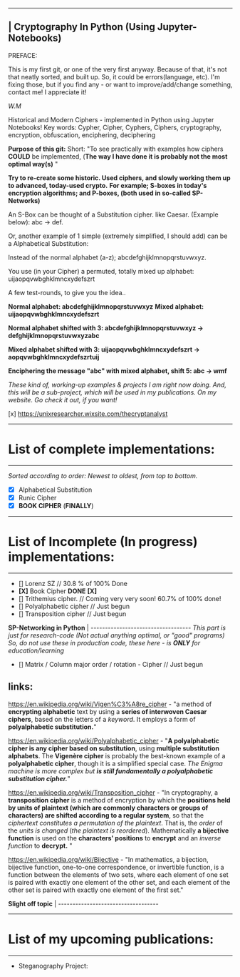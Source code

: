 

--------------------------------------------------
| Cryptography In Python (Using Jupyter-Notebooks)
--------------------------------------------------

PREFACE:

This is my first git, or one of the very first anyway.
Because of that, it's not that neatly sorted, and built up. So, it could be errors(language, etc).
I'm fixing those, but if you find any - or want to improve/add/change something, contact me! 
I appreciate it!



*W.M*



Historical and Modern Ciphers - implemented in Python using Jupyter Notebooks!
Key words: Cypher, Cipher, Cyphers, Ciphers, cryptography, encryption, obfuscation, enciphering, deciphering




**Purpose of this git:**
Short: "To see practically with examples how ciphers **COULD** be implemented, (**The way I have done it is probably not the most optimal way(s)** "


**Try to re-create some historic. Used ciphers, and slowly working them up to advanced, today-used crypto.** 
**For example; S-boxes in today's encryption algorithms; and P-boxes, (both used in so-called SP-Networks)**

An S-Box can be thought of a Substitution cipher. like Caesar. (Example below): abc -> def.

Or, another example of 1 simple (extremely simplified, I should add) can be a Alphabetical Substitution:

Instead of the normal alphabet (a-z); abcdefghijklmnopqrstuvwxyz.

You use (in your Cipher) a permuted, totally mixed up alphabet: uijaopqvwbghklmncxydefszrt

A few test-rounds, to give you the idea..

**Normal alphabet: abcdefghijklmnopqrstuvwxyz**
**Mixed alphabet: uijaopqvwbghklmncxydefszrt**

**Normal alphabet shifted with 3: abcdefghijklmnopqrstuvwxyz -> defghijklmnopqrstuvwxyzabc**

**Mixed alphabet shifted with 3: uijaopqvwbghklmncxydefszrt -> aopqvwbghklmncxydefszrtuij**

**Enciphering the message "abc" with mixed alphabet, shift 5: abc -> wmf**

*These kind of, working-up examples & projects I am right now doing.*
*And, this will be a sub-project, which will be used in my publications. On my website.*
*Go check it out, if you want!*


[x] https://unixresearcher.wixsite.com/thecryptanalyst


-----------------------------------
# List of complete implementations:
-----------------------------------
*Sorted according to order: Newest to oldest, from top to bottom.*
* [x] Alphabetical Substitution
* [x] Runic Cipher
* [x] **BOOK CIPHER** (**FINALLY**)

---------------------------------------------------
# List of Incomplete (In progress) implementations:
---------------------------------------------------
* []  Lorenz SZ // 30.8 % of 100% Done
* **[X]**  Book Cipher **DONE** **[X]**
* []  Trithemius cipher.    // Coming very very soon! 60.7% of 100% done!
* []  Polyalphabetic cipher // Just begun
* []  Transposition cipher // Just begun



**SP-Networking in Python**
| -----------------------------------
*This part is just for research-code (Not actual anything optimal, or "good" programs)*
*So, do not use these in production code, these here - is **ONLY** for education/learning*
* []  Matrix  / Column major order / rotation - Cipher // Just begun



## links:

https://en.wikipedia.org/wiki/Vigen%C3%A8re_cipher - "a method of **encrypting alphabetic** text by using a **series of interwoven Caesar ciphers**, based on the letters of a *keyword*. It employs a form of **polyalphabetic substitution.**"


https://en.wikipedia.org/wiki/Polyalphabetic_cipher - "**A polyalphabetic cipher is any cipher based on substitution**, using **multiple substitution alphabets**. The **Vigenère cipher** is probably the best-known example of a **polyalphabetic cipher**, though it is a simplified special case. *The Enigma machine is more complex but **is still fundamentally a polyalphabetic substitution cipher.***"

https://en.wikipedia.org/wiki/Transposition_cipher - "In cryptography, a **transposition cipher** is a method of encryption by which the **positions held by units of plaintext (which are commonly characters or groups of characters) are shifted according to a regular system**, so that the *ciphertext constitutes a permutation of the plaintext*. That is, the *order* of the *units is changed* (*the plaintext is reordered*). Mathematically **a bijective function** is used on the **characters' positions** to **encrypt** and an *inverse function* to **decrypt.** "

https://en.wikipedia.org/wiki/Bijective - "In mathematics, a bijection, bijective function, one-to-one correspondence, or invertible function, is a function between the elements of two sets, where each element of one set is paired with exactly one element of the other set, and each element of the other set is paired with exactly one element of the first set."




**Slight off topic**
| -----------------------------------

-----------------------------------
# List of my upcoming publications:
-----------------------------------


* Steganography Project: <Title still needs a decision>  Exact Announce Date: 2021-02-15  (Written In Swedish Time & Date)
* Onion-Pi - Updated 2020 Version (Which, also was my last-year in high school Scientific Writing project) Time: ~2 weeks **NEARLY DONE**
* Arch Linux GPU-Pass-trough[Done]: Time: 18 July, 2020. Available at:  https://github.com/loneicewolf/Arch-GPU-PassTrough 

Thanks for showing interest!

*W.M*
